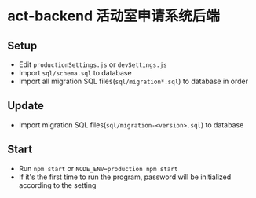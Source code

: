 # act-backend 活动室申请系统后端

## Setup

- Edit `productionSettings.js` or `devSettings.js`
- Import `sql/schema.sql` to database
- Import all migration SQL files(`sql/migration*.sql`) to database in order

## Update
- Import migration SQL files(`sql/migration-<version>.sql`) to database

## Start

- Run `npm start` or `NODE_ENV=production npm start`
- If it's the first time to run the program, password will be initialized according to the setting
